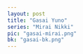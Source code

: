 ```yaml
---
layout: post
title: "Gasai Yuno"
series: "Mirai Nikki"
pic: "gasai-mirai.png"
bk: "gasai-bk.png"
---
```

